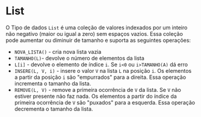 # List

O Tipo de dados `List` é uma coleção de valores indexados por um inteiro não negativo (maior ou igual a zero) sem espaços vazios. Essa coleção pode aumentar ou diminuir de tamanho e suporta as seguintes operações:

- `NOVA_LISTA()` - cria nova lista vazia
- `TAMANHO(L)`- devolve o número de elementos da lista
- `L[i]` - devolve o elemento de índice `i`. Se `i<0` ou `i>TAMANHO(A)` dá erro
- `INSERE(L, V, i)` - insere o valor `V` na lista `L` na posição `i`. Os elementos a partir da posição `i` são "empurrados" para a direita. Essa operação incrementa o tamanho da lista.
- `REMOVE(L, V)` - remove a primeira ocorrência de `V` da lista. Se `V` não estiver presente não faz nada. Os elementos a partir do índice da primeira ocorrência de `V` são "puxados" para a esquerda. Essa operação decrementa o tamanho da lista.
